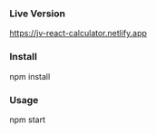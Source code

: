 ### Live Version
https://jv-react-calculator.netlify.app

### Install
npm install

### Usage
npm start
